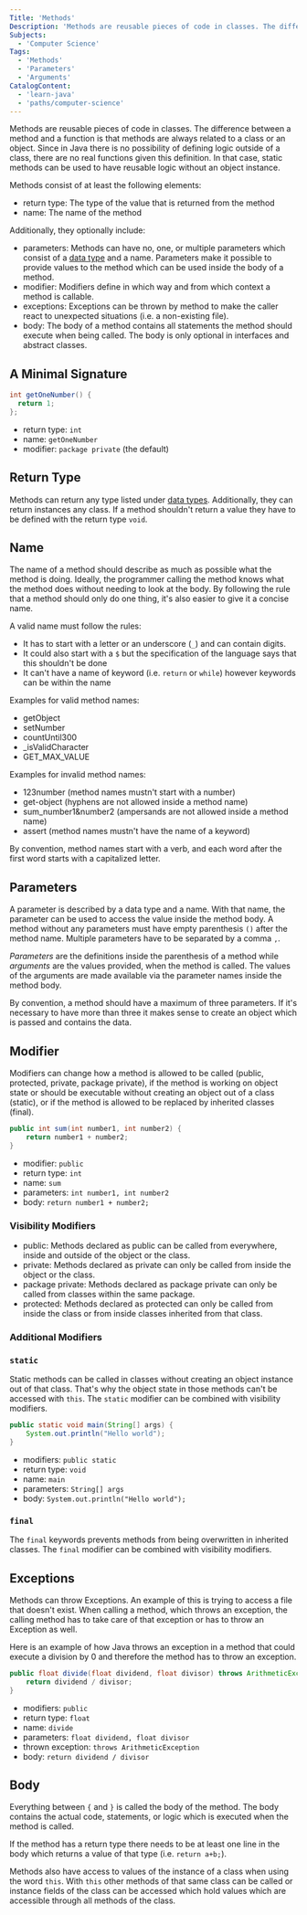 ```yaml
---
Title: 'Methods'
Description: 'Methods are reusable pieces of code in classes. The difference between a method and a function is that methods are always related to a class or an object.'
Subjects:
  - 'Computer Science'
Tags:
  - 'Methods'
  - 'Parameters'
  - 'Arguments'
CatalogContent:
  - 'learn-java'
  - 'paths/computer-science'
---
```


Methods are reusable pieces of code in classes. The difference between a method and a function is that methods are always related to a class or an object. Since in Java there is no possibility of defining logic outside of a class, there are no real functions given this definition. In that case, static methods can be used to have reusable logic without an object instance.

Methods consist of at least the following elements:

- return type: The type of the value that is returned from the method
- name: The name of the method

Additionally, they optionally include:

- parameters: Methods can have no, one, or multiple parameters which consist of a [data type](https://www.codecademy.com/resources/docs/java/data-types/) and a name. Parameters make it possible to provide values to the method which can be used inside the body of a method.
- modifier: Modifiers define in which way and from which context a method is callable.
- exceptions: Exceptions can be thrown by method to make the caller react to unexpected situations (i.e. a non-existing file).
- body: The body of a method contains all statements the method should execute when being called. The body is only optional in interfaces and abstract classes.

## A Minimal Signature

```java
int getOneNumber() {
  return 1;
};
```

- return type: `int`
- name: `getOneNumber`
- modifier: `package private` (the default)

## Return Type

Methods can return any type listed under [data types](https://www.codecademy.com/resources/docs/java/data-types/). Additionally, they can return instances any class. If a method shouldn't return a value they have to be defined with the return type `void`.

## Name

The name of a method should describe as much as possible what the method is doing. Ideally, the programmer calling the method knows what the method does without needing to look at the body. By following the rule that a method should only do one thing, it's also easier to give it a concise name.

A valid name must follow the rules:

- It has to start with a letter or an underscore (`_`) and can contain digits.
- It could also start with a `$` but the specification of the language says that this shouldn't be done
- It can't have a name of keyword (i.e. `return` or `while`) however keywords can be within the name

Examples for valid method names:

- getObject
- setNumber
- countUntil300
- \_isValidCharacter
- GET_MAX_VALUE

Examples for invalid method names:

- 123number (method names mustn't start with a number)
- get-object (hyphens are not allowed inside a method name)
- sum_number1&number2 (ampersands are not allowed inside a method name)
- assert (method names mustn't have the name of a keyword)

By convention, method names start with a verb, and each word after the first word starts with a capitalized letter.

## Parameters

A parameter is described by a data type and a name. With that name, the parameter can be used to access the value inside the method body. A method without any parameters must have empty parenthesis `()` after the method name. Multiple parameters have to be separated by a comma `,`.

_Parameters_ are the definitions inside the parenthesis of a method while _arguments_ are the values provided, when the method is called. The values of the arguments are made available via the parameter names inside the method body.

By convention, a method should have a maximum of three parameters. If it's necessary to have more than three it makes sense to create an object which is passed and contains the data.

## Modifier

Modifiers can change how a method is allowed to be called (public, protected, private, package private), if the method is working on object state or should be executable without creating an object out of a class (static), or if the method is allowed to be replaced by inherited classes (final).

```java
public int sum(int number1, int number2) {
    return number1 + number2;
}
```

- modifier: `public`
- return type: `int`
- name: `sum`
- parameters: `int number1, int number2`
- body: `return number1 + number2;`

### Visibility Modifiers

- public: Methods declared as public can be called from everywhere, inside and outside of the object or the class.
- private: Methods declared as private can only be called from inside the object or the class.
- package private: Methods declared as package private can only be called from classes within the same package.
- protected: Methods declared as protected can only be called from inside the class or from inside classes inherited from that class.

### Additional Modifiers

### `static`

Static methods can be called in classes without creating an object instance out of that class. That's why the object state in those methods can't be accessed with `this`. The `static` modifier can be combined with visibility modifiers.

```java
public static void main(String[] args) {
    System.out.println("Hello world");
}
```

- modifiers: `public static`
- return type: `void`
- name: `main`
- parameters: `String[] args`
- body: `System.out.println("Hello world");`

### `final`

The `final` keywords prevents methods from being overwritten in inherited classes. The `final` modifier can be combined with visibility modifiers.

## Exceptions

Methods can throw Exceptions. An example of this is trying to access a file that doesn't exist. When calling a method, which throws an exception, the calling method has to take care of that exception or has to throw an Exception as well.

Here is an example of how Java throws an exception in a method that could execute a division by 0 and therefore the method has to throw an exception.

```java
public float divide(float dividend, float divisor) throws ArithmeticException {
    return dividend / divisor;
}
```

- modifiers: `public`
- return type: `float`
- name: `divide`
- parameters: `float dividend, float divisor`
- thrown exception: `throws ArithmeticException`
- body: `return dividend / divisor`

## Body

Everything between `{` and `}` is called the body of the method. The body contains the actual code, statements, or logic which is executed when the method is called.

If the method has a return type there needs to be at least one line in the body which returns a value of that type (i.e. `return a+b;`).

Methods also have access to values of the instance of a class when using the word `this`. With `this` other methods of that same class can be called or instance fields of the class can be accessed which hold values which are accessible through all methods of the class.
